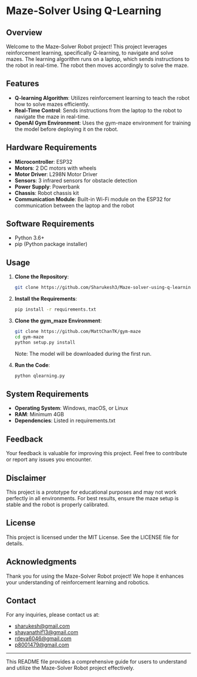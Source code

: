 # Maze-Solver Using Q-Learning

## Overview
Welcome to the Maze-Solver Robot project! This project leverages reinforcement learning, specifically Q-learning, to navigate and solve mazes. The learning algorithm runs on a laptop, which sends instructions to the robot in real-time. The robot then moves accordingly to solve the maze.

## Features
- **Q-learning Algorithm**: Utilizes reinforcement learning to teach the robot how to solve mazes efficiently.
- **Real-Time Control**: Sends instructions from the laptop to the robot to navigate the maze in real-time.
- **OpenAI Gym Environment**: Uses the gym-maze environment for training the model before deploying it on the robot.

## Hardware Requirements
- **Microcontroller**: ESP32
- **Motors**: 2 DC motors with wheels
- **Motor Driver**: L298N Motor Driver
- **Sensors**: 3 infrared sensors for obstacle detection
- **Power Supply**: Powerbank
- **Chassis**: Robot chassis kit
- **Communication Module**: Built-in Wi-Fi module on the ESP32 for communication between the laptop and the robot

## Software Requirements
- Python 3.6+
- pip (Python package installer)

## Usage
1. **Clone the Repository**:

    ```bash
    git clone https://github.com/Sharukesh3/Maze-solver-using-q-learning
    ```

2. **Install the Requirements**:

    ```bash
    pip install -r requirements.txt
    ```

3. **Clone the gym_maze Environment**:

    ```bash
    git clone https://github.com/MattChanTK/gym-maze
    cd gym-maze
    python setup.py install
    ```
    Note: The model will be downloaded during the first run.

4. **Run the Code**:

    ```bash
    python qlearning.py
    ```

## System Requirements
- **Operating System**: Windows, macOS, or Linux
- **RAM**: Minimum 4GB
- **Dependencies**: Listed in requirements.txt

## Feedback
Your feedback is valuable for improving this project. Feel free to contribute or report any issues you encounter.

## Disclaimer
This project is a prototype for educational purposes and may not work perfectly in all environments. For best results, ensure the maze setup is stable and the robot is properly calibrated.

## License
This project is licensed under the MIT License. See the LICENSE file for details.

## Acknowledgments
Thank you for using the Maze-Solver Robot project! We hope it enhances your understanding of reinforcement learning and robotics.

## Contact
For any inquiries, please contact us at:


- [sharukesh@gmail.com](mailto:sharukesh@gmail.com)
- [shayanathif13@gmail.com](mailto:shayanathif13@gmail.com)
- [rdeva6046@gmail.com](mailto:rdeva6046@gmail.com)
- [p8001479@gmail.com](mailto:p8001479@gmail.com)

---
This README file provides a comprehensive guide for users to understand and utilize the Maze-Solver Robot project effectively.
